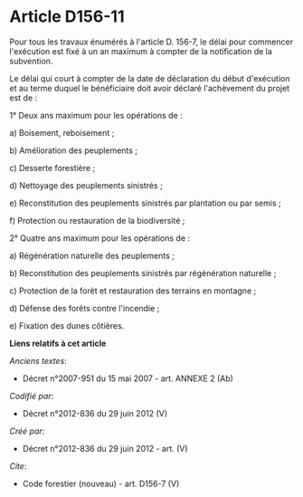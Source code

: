 # Article D156-11

Pour tous les travaux énumérés à l'article D. 156-7, le délai pour commencer l'exécution est fixé à un an maximum à compter
de la notification de la subvention. 

Le délai qui court à compter de la date de déclaration du début d'exécution et au terme duquel le bénéficiaire doit avoir
déclaré l'achèvement du projet est de : 

1° Deux ans maximum pour les opérations de : 

a) Boisement, reboisement ; 

b) Amélioration des peuplements ; 

c) Desserte forestière ; 

d) Nettoyage des peuplements sinistrés ; 

e) Reconstitution des peuplements sinistrés par plantation ou par semis ; 

f) Protection ou restauration de la biodiversité ; 

2° Quatre ans maximum pour les opérations de : 

a) Régénération naturelle des peuplements ; 

b) Reconstitution des peuplements sinistrés par régénération naturelle ; 

c) Protection de la forêt et restauration des terrains en montagne ; 

d) Défense des forêts contre l'incendie ; 

e) Fixation des dunes côtières.

**Liens relatifs à cet article**

_Anciens textes_:

  - Décret n°2007-951 du 15 mai 2007 - art. ANNEXE 2 (Ab)

_Codifié par_:

  - Décret n°2012-836 du 29 juin 2012 (V)

_Créé par_:

  - Décret n°2012-836 du 29 juin 2012 - art. (V)

_Cite_:

  - Code forestier (nouveau) - art. D156-7 (V)
